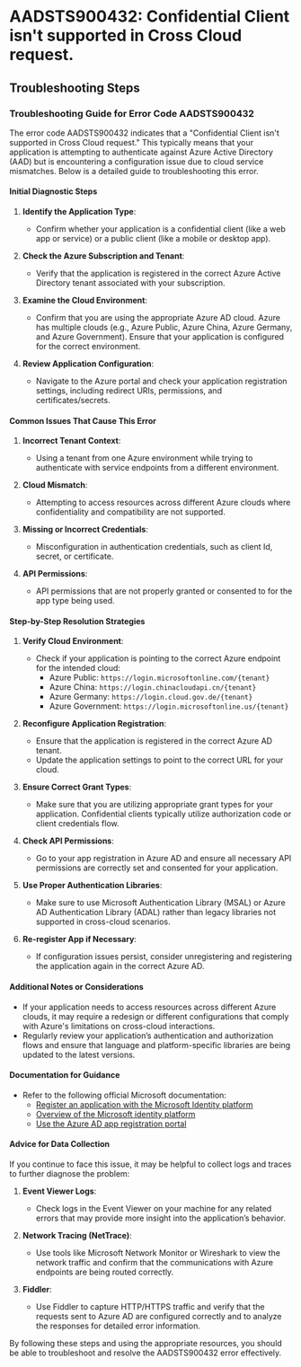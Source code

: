 # AADSTS900432: Confidential Client isn't supported in Cross Cloud request.


## Troubleshooting Steps
### Troubleshooting Guide for Error Code AADSTS900432

The error code AADSTS900432 indicates that a "Confidential Client isn't supported in Cross Cloud request." This typically means that your application is attempting to authenticate against Azure Active Directory (AAD) but is encountering a configuration issue due to cloud service mismatches. Below is a detailed guide to troubleshooting this error.

#### Initial Diagnostic Steps

1. **Identify the Application Type**:
   - Confirm whether your application is a confidential client (like a web app or service) or a public client (like a mobile or desktop app).

2. **Check the Azure Subscription and Tenant**:
   - Verify that the application is registered in the correct Azure Active Directory tenant associated with your subscription.

3. **Examine the Cloud Environment**:
   - Confirm that you are using the appropriate Azure AD cloud. Azure has multiple clouds (e.g., Azure Public, Azure China, Azure Germany, and Azure Government). Ensure that your application is configured for the correct environment.

4. **Review Application Configuration**:
   - Navigate to the Azure portal and check your application registration settings, including redirect URIs, permissions, and certificates/secrets.

#### Common Issues That Cause This Error

1. **Incorrect Tenant Context**:
   - Using a tenant from one Azure environment while trying to authenticate with service endpoints from a different environment.

2. **Cloud Mismatch**:
   - Attempting to access resources across different Azure clouds where confidentiality and compatibility are not supported.

3. **Missing or Incorrect Credentials**:
   - Misconfiguration in authentication credentials, such as client Id, secret, or certificate.

4. **API Permissions**:
   - API permissions that are not properly granted or consented to for the app type being used.

#### Step-by-Step Resolution Strategies

1. **Verify Cloud Environment**:
   - Check if your application is pointing to the correct Azure endpoint for the intended cloud:
     - Azure Public: `https://login.microsoftonline.com/{tenant}`
     - Azure China: `https://login.chinacloudapi.cn/{tenant}`
     - Azure Germany: `https://login.cloud.gov.de/{tenant}`
     - Azure Government: `https://login.microsoftonline.us/{tenant}`

2. **Reconfigure Application Registration**:
   - Ensure that the application is registered in the correct Azure AD tenant.
   - Update the application settings to point to the correct URL for your cloud.

3. **Ensure Correct Grant Types**:
   - Make sure that you are utilizing appropriate grant types for your application. Confidential clients typically utilize authorization code or client credentials flow.

4. **Check API Permissions**:
   - Go to your app registration in Azure AD and ensure all necessary API permissions are correctly set and consented for your application.

5. **Use Proper Authentication Libraries**:
   - Make sure to use Microsoft Authentication Library (MSAL) or Azure AD Authentication Library (ADAL) rather than legacy libraries not supported in cross-cloud scenarios.

6. **Re-register App if Necessary**:
   - If configuration issues persist, consider unregistering and registering the application again in the correct Azure AD.

#### Additional Notes or Considerations

- If your application needs to access resources across different Azure clouds, it may require a redesign or different configurations that comply with Azure's limitations on cross-cloud interactions.
- Regularly review your application’s authentication and authorization flows and ensure that language and platform-specific libraries are being updated to the latest versions.

#### Documentation for Guidance

- Refer to the following official Microsoft documentation:
  - [Register an application with the Microsoft Identity platform](https://docs.microsoft.com/en-us/azure/active-directory/develop/quickstart-register-app)
  - [Overview of the Microsoft identity platform](https://docs.microsoft.com/en-us/azure/active-directory/develop/overview)
  - [Use the Azure AD app registration portal](https://docs.microsoft.com/en-us/azure/active-directory/develop/active-directory-apps)

#### Advice for Data Collection

If you continue to face this issue, it may be helpful to collect logs and traces to further diagnose the problem:

1. **Event Viewer Logs**:
   - Check logs in the Event Viewer on your machine for any related errors that may provide more insight into the application’s behavior.

2. **Network Tracing (NetTrace)**:
   - Use tools like Microsoft Network Monitor or Wireshark to view the network traffic and confirm that the communications with Azure endpoints are being routed correctly.

3. **Fiddler**:
   - Use Fiddler to capture HTTP/HTTPS traffic and verify that the requests sent to Azure AD are configured correctly and to analyze the responses for detailed error information.

By following these steps and using the appropriate resources, you should be able to troubleshoot and resolve the AADSTS900432 error effectively.